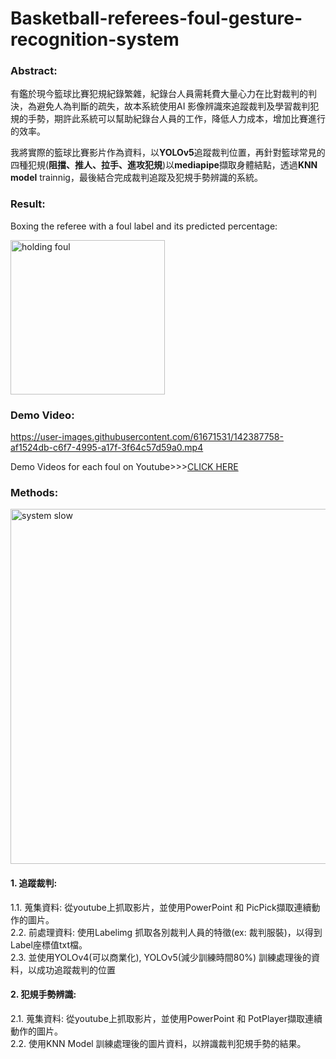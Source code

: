 # Basketball-referees-foul-gesture-recognition-system

### Abstract:
有鑑於現今籃球比賽犯規紀錄繁雜，紀錄台人員需耗費大量心力在比對裁判的判決，為避免人為判斷的疏失，故本系統使用AI 影像辨識來追蹤裁判及學習裁判犯規的手勢，期許此系統可以幫助紀錄台人員的工作，降低人力成本，增加比賽進行的效率。
 
我將實際的籃球比賽影片作為資料，以**YOLOv5**追蹤裁判位置，再針對籃球常見的四種犯規(**阻擋、推人、拉手、進攻犯規**)以**mediapipe**擷取身體結點，透過**KNN model** trainnig，最後結合完成裁判追蹤及犯規手勢辨識的系統。


### Result:

Boxing the referee with a foul label and its predicted percentage:

<img width="247" alt="holding foul" src="https://user-images.githubusercontent.com/61671531/142389043-f67e4d7b-b0fe-4b87-b5f6-f4308ea43e0b.png">

### Demo Video:

https://user-images.githubusercontent.com/61671531/142387758-af1524db-c6f7-4995-a17f-3f64c57d59a0.mp4

Demo Videos for each foul on Youtube>>>[CLICK HERE](https://www.youtube.com/playlist?list=PLsQ9Nh7BGa-iEB3qGLAQrYaBvTKtaPmK-)

### Methods:

<img width="568" alt="system slow" src="https://user-images.githubusercontent.com/61671531/142393084-d534bf28-fce2-4c32-820d-7f7015bcf9d9.png">

#### 1. 追蹤裁判:
1.1. 蒐集資料: 從youtube上抓取影片，並使用PowerPoint 和 PicPick擷取連續動作的圖片。         
2.2. 前處理資料: 使用Labelimg 抓取各別裁判人員的特徵(ex: 裁判服裝)，以得到Label座標值txt檔。          
2.3. 並使用YOLOv4(可以商業化), YOLOv5(減少訓練時間80%) 訓練處理後的資料，以成功追蹤裁判的位置     

#### 2. 犯規手勢辨識:
2.1. 蒐集資料: 從youtube上抓取影片，並使用PowerPoint 和 PotPlayer擷取連續動作的圖片。                   
2.2. 使用KNN Model 訓練處理後的圖片資料，以辨識裁判犯規手勢的結果。    

